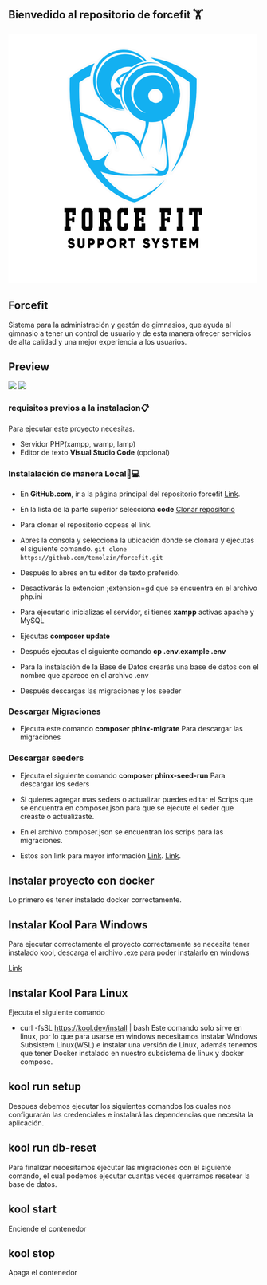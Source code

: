 ## Bienvedido al repositorio de forcefit 🏋️‍
![](https://github.com/temolzin/forcefit/blob/master/public/img/forcefit.png)

## Forcefit
Sistema para la administración y gestón de gimnasios, que ayuda al gimnasio a tener un control de usuario y de esta manera ofrecer servicios de alta calidad y una mejor experiencia a los usuarios.

## Preview
![](https://github.com/temolzin/forcefit/blob/master/public/img/preview1.png)
![](https://github.com/temolzin/forcefit/blob/master/public/img/preview2.png)

### requisitos previos a la instalacion📋
Para ejecutar este proyecto necesitas.

- Servidor PHP(xampp, wamp, lamp)
- Editor de texto **Visual Studio Code** (opcional)

### Instalalación de manera Local🔧💻
- En **GitHub.com**, ir a la página principal del repositorio forcefit  [Link](https://github.com/temolzin/forcefit/).
-  En la lista de la parte superior selecciona **code** [Clonar repositorio](https://github.com/temolzin/forcefit/)
- Para clonar el repositorio copeas el link.
- Abres la consola y selecciona la ubicación donde se clonara y ejecutas el siguiente comando.
``
git clone https://github.com/temolzin/forcefit.git
``
- Después lo abres en tu editor de texto preferido.
- Desactivarás la extencion ;extension=gd que se encuentra en el archivo php.ini
- Para ejecutarlo inicializas el servidor, si tienes **xampp** activas apache y MySQL
- Ejecutas **composer update**

- Después ejecutas el siguiente comando **cp .env.example .env**
- Para la instalación de la Base de Datos crearás una base de datos con el nombre que aparece en el archivo .env

- Después descargas las migraciones y los seeder

### Descargar Migraciones
- Ejecuta este comando **composer phinx-migrate** Para descargar las migraciones
### Descargar seeders
- Ejecuta el siguiente comando **composer phinx-seed-run** Para descargar los seders

- Si quieres agregar mas seders o actualizar puedes editar el Scrips que se encuentra en composer.json para que se ejecute el seder que creaste o actualizaste.
- En el archivo composer.json se encuentran los scrips para las migraciones.
- Estos son link para mayor información [Link](https://book.cakephp.org/phinx/0/en/migrations.html#the-change-method/).
[Link](https://book.cakephp.org/phinx/0/en/seeding.html/).

## Instalar proyecto con docker
Lo primero es tener instalado docker correctamente.

## Instalar Kool Para Windows
Para ejecutar correctamente el proyecto correctamente se necesita tener instalado kool, descarga el archivo .exe para poder instalarlo en windows

[Link](https://github.com/kool-dev/kool/releases/download/2.2.0/kool-install.exe)

## Instalar Kool Para Linux
Ejecuta el siguiente comando
- curl -fsSL https://kool.dev/install | bash
Este comando solo sirve en linux, por lo que para usarse en windows necesitamos instalar Windows Subsistem Linux(WSL) e instalar una versión de Linux, además tenemos que tener Docker instalado en nuestro subsistema de linux y docker compose.

## kool run setup

Despues debemos ejecutar los siguientes comandos los cuales nos configurarán las credenciales e instalará las dependencias que necesita la aplicación.

## kool run db-reset

Para finalizar necesitamos ejecutar las migraciones con el siguiente comando, el cual podemos ejecutar cuantas veces querramos resetear la base de datos.

## kool start

Enciende el contenedor

## kool stop

Apaga el contenedor